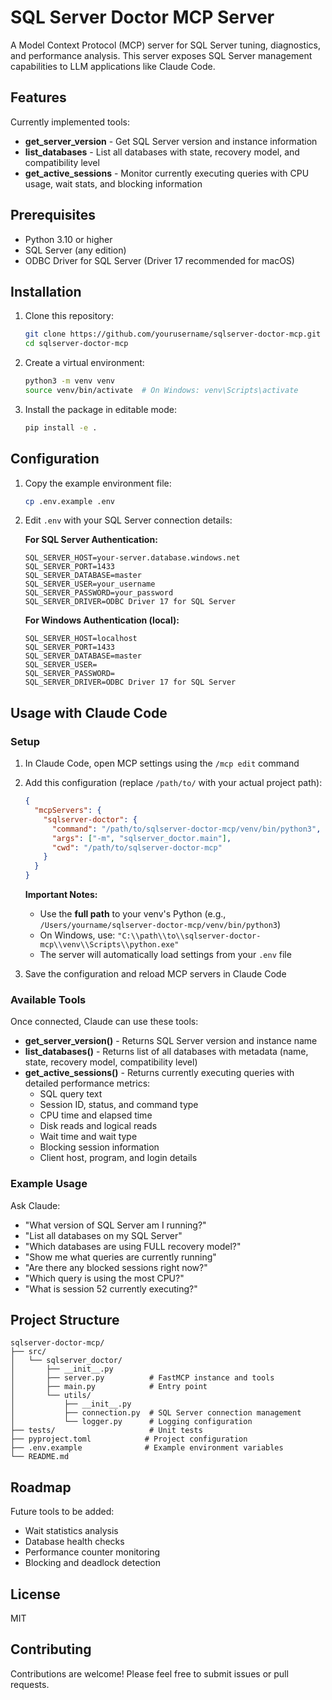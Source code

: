 # SQL Server Doctor MCP Server

A Model Context Protocol (MCP) server for SQL Server tuning, diagnostics, and performance analysis. This server exposes SQL Server management capabilities to LLM applications like Claude Code.

## Features

Currently implemented tools:
- **get_server_version** - Get SQL Server version and instance information
- **list_databases** - List all databases with state, recovery model, and compatibility level
- **get_active_sessions** - Monitor currently executing queries with CPU usage, wait stats, and blocking information

## Prerequisites

- Python 3.10 or higher
- SQL Server (any edition)
- ODBC Driver for SQL Server (Driver 17 recommended for macOS)

## Installation

1. Clone this repository:
   ```bash
   git clone https://github.com/yourusername/sqlserver-doctor-mcp.git
   cd sqlserver-doctor-mcp
   ```

2. Create a virtual environment:
   ```bash
   python3 -m venv venv
   source venv/bin/activate  # On Windows: venv\Scripts\activate
   ```

3. Install the package in editable mode:
   ```bash
   pip install -e .
   ```

## Configuration

1. Copy the example environment file:
   ```bash
   cp .env.example .env
   ```

2. Edit `.env` with your SQL Server connection details:

   **For SQL Server Authentication:**
   ```env
   SQL_SERVER_HOST=your-server.database.windows.net
   SQL_SERVER_PORT=1433
   SQL_SERVER_DATABASE=master
   SQL_SERVER_USER=your_username
   SQL_SERVER_PASSWORD=your_password
   SQL_SERVER_DRIVER=ODBC Driver 17 for SQL Server
   ```

   **For Windows Authentication (local):**
   ```env
   SQL_SERVER_HOST=localhost
   SQL_SERVER_PORT=1433
   SQL_SERVER_DATABASE=master
   SQL_SERVER_USER=
   SQL_SERVER_PASSWORD=
   SQL_SERVER_DRIVER=ODBC Driver 17 for SQL Server
   ```

## Usage with Claude Code

### Setup

1. In Claude Code, open MCP settings using the `/mcp edit` command

2. Add this configuration (replace `/path/to/` with your actual project path):

   ```json
   {
     "mcpServers": {
       "sqlserver-doctor": {
         "command": "/path/to/sqlserver-doctor-mcp/venv/bin/python3",
         "args": ["-m", "sqlserver_doctor.main"],
         "cwd": "/path/to/sqlserver-doctor-mcp"
       }
     }
   }
   ```

   **Important Notes:**
   - Use the **full path** to your venv's Python (e.g., `/Users/yourname/sqlserver-doctor-mcp/venv/bin/python3`)
   - On Windows, use: `"C:\\path\\to\\sqlserver-doctor-mcp\\venv\\Scripts\\python.exe"`
   - The server will automatically load settings from your `.env` file

3. Save the configuration and reload MCP servers in Claude Code

### Available Tools

Once connected, Claude can use these tools:

- **get_server_version()** - Returns SQL Server version and instance name
- **list_databases()** - Returns list of all databases with metadata (name, state, recovery model, compatibility level)
- **get_active_sessions()** - Returns currently executing queries with detailed performance metrics:
  - SQL query text
  - Session ID, status, and command type
  - CPU time and elapsed time
  - Disk reads and logical reads
  - Wait time and wait type
  - Blocking session information
  - Client host, program, and login details

### Example Usage

Ask Claude:
- "What version of SQL Server am I running?"
- "List all databases on my SQL Server"
- "Which databases are using FULL recovery model?"
- "Show me what queries are currently running"
- "Are there any blocked sessions right now?"
- "Which query is using the most CPU?"
- "What is session 52 currently executing?"


## Project Structure

```
sqlserver-doctor-mcp/
├── src/
│   └── sqlserver_doctor/
│       ├── __init__.py
│       ├── server.py          # FastMCP instance and tools
│       ├── main.py            # Entry point
│       └── utils/
│           ├── __init__.py
│           ├── connection.py  # SQL Server connection management
│           └── logger.py      # Logging configuration
├── tests/                     # Unit tests
├── pyproject.toml            # Project configuration
├── .env.example              # Example environment variables
└── README.md
```

## Roadmap

Future tools to be added:
- Wait statistics analysis
- Database health checks
- Performance counter monitoring
- Blocking and deadlock detection

## License

MIT

## Contributing

Contributions are welcome! Please feel free to submit issues or pull requests.
